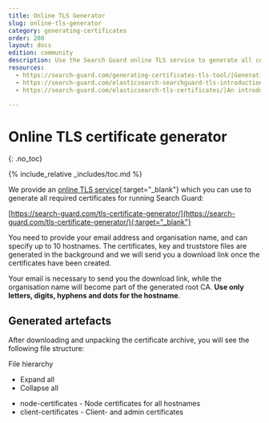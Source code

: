 ```yaml
---
title: Online TLS Generator
slug: online-tls-generator
category: generating-certificates
order: 200
layout: docs
edition: community
description: Use the Search Guard online TLS service to generate all certificates required to run Search Guard. 
resources:
  - https://search-guard.com/generating-certificates-tls-tool/|Generating production-ready certificates with the TLS tool (blog post)
  - https://search-guard.com/elasticsearch-searchguard-tls-introduction/|An introduction to TLS (blog post)
  - https://search-guard.com/elasticsearch-tls-certificates/|An introduction to TLS certificates (blog post)

---
```

<!---
Copyright 2017 floragunn GmbH
-->

# Online TLS certificate generator
{: .no_toc}

{% include_relative _includes/toc.md %}

We provide an [online TLS service](https://search-guard.com/tls-certificate-generator/){:target="_blank"} which you can use to generate all required certificates for running Search Guard: 

[https://search-guard.com/tls-certificate-generator/](https://search-guard.com/tls-certificate-generator/){:target="_blank"}

You need to provide your email address and organisation name, and can specify up to 10 hostnames. The certificates, key and truststore files are generated in the background and we will send you a download link once the certificates have been created.

Your email is necessary to send you the download link, while the organisation name will become part of the generated root CA. **Use only letters, digits, hyphens and dots for the hostname**.

## Generated artefacts

After downloading and unpacking the certificate archive, you will see the following file structure:


<div class="file-tree">
	<div class="file-tree-title"> File hierarchy
		<ul class="file-tree-buttons">
			<li class="js-expand">
				<i class="fa fa-plus"></i> Expand all</li>
			<li class="js-collapse">
				<i class="fa fa-minus"></i> Collapse all</li>
		</ul>
	</div>
	<ul class="file-tree-list js-file-tree treeview" data-expanded="">
		<li class="is-folder contains-items">node-certificates -
			<span class="file-tree-description">Node certificates for all hostnames</span>
			<ul style="display: none;">
				<li class="is-file">CN=[hostname]-keystore.jks -
					<span class="file-tree-description">Keystore containing the node certificate for <i>[hostname]</i></span>
				</li>
				<li class="is-file">CN=[hostname]-keystore.p12 -
					<span class="file-tree-description">PKCS#12 containing the node certificate for <i>[hostname]</i></span>
				</li>
				<li class="is-file">CN=[hostname]-signed.pem -
					<span class="file-tree-description">PEM certificate for <i>[hostname]</i>, without root or intermediate CA</span>
				</li>
				<li class="is-file">CN=[hostname].crtfull.pem -
					<span class="file-tree-description">Full certificate chain for  <i>[hostname]</i>, with root and intermediate CA</span>
				</li>
				<li class="is-file">CN=[hostname].key.pem -
					<span class="file-tree-description">Private key for  <i>[hostname]</i></span>
				</li>
			</ul>
		</li>
		<li class="is-folder contains-items">client-certificates -
			<span class="file-tree-description">Client- and admin certificates</span>
			<ul style="display: none;">
				<li class="is-file">CN=sgadmin-keystore.jks
					<span class="file-tree-description">Keystore containing the admin certificate. Can be used with sgadmin.</span>
				</li>
				<li class="is-file">CN=sgadmin-keystore.p12
					<span class="file-tree-description">PKCS#12 containing the admin certificate. Can be used with sgadmin.</span>
				</li>
				<li class="is-file">CN=sgadmin-signed.pem
					<span class="file-tree-description">PEM admin certificate</span>
				</li>
				<li class="is-file">CN=sgadmin.crtfull.pem
					<span class="file-tree-description">PEM admin certificate including the root and intermediate CA. Can be used with sgadmin.</span>
				</li>
				<li class="is-file">CN=sgadmin.key.pem
					<span class="file-tree-description">Private key for the admin certificate. Can be used with sgadmin.</span>
				</li>
				<li class="is-file">CN=sgadmin.csr
					<span class="file-tree-description">The CSR used to create the  admin certificate</span>
				</li>
				<li class="is-file">CN=demouser-keystore.jks
					<span class="file-tree-description">Keystore containing a client certificate. Can be used for TLS client authentication or for Transport Clients.</span>
				</li>
				<li class="is-file">CN=demouser-keystore.p12
					<span class="file-tree-description">PKCS#12 containing a client certificate. Can be used for TLS client authentication or for Transport Clients.</span>
				</li>
				<li class="is-file">CN=demouser-signed.pem
					<span class="file-tree-description">PEM client certificate</span>
				</li>
				<li class="is-file">CN=demouser.crtfull.pem
					<span class="file-tree-description">PEM client certificate including the root and intermediate CA. Can be used for TLS client authentication or for Transport Clients.</span>
				</li>
				<li class="is-file">CN=demouser.key.pem
					<span class="file-tree-description">Private key for the client certificate. Can be used for TLS client authentication or for Transport Clients.</span>
				</li>
				<li class="is-file">CN=demouser.csr
					<span class="file-tree-description">The CSR used to create the  client certificate</span>
				</li>

			</ul>
		</li>
		<li class="is-folder contains-items">root-ca -
			<span class="file-tree-description">The root CA used for creating the signing certificates</span>
			<ul style="display: none;">
				<li class="is-file">root-ca.crt -
					<span class="file-tree-description">Root CA in CRT format</span>
				</li>
				<li class="is-file">root-ca.pem -
					<span class="file-tree-description">Root CA in PEM format</span>
				</li>
				<li class="is-file">root-ca.key -
					<span class="file-tree-description">Private key of the root CA</span>
				</li>
			</ul>
		</li>
		<li class="is-folder contains-items">signing-ca -
			<span class="file-tree-description">The signing CA used for creating and signing the node certificates</span>
			<ul style="display: none;">
				<li class="is-file">signing-ca.crt -
					<span class="file-tree-description">Signing CA in CRT format</span>
				</li>
				<li class="is-file">signing-ca.pem -
					<span class="file-tree-description">Signing CA in PEM format</span>
				</li>
				<li class="is-file">root-ca.key -
					<span class="file-tree-description">Private key of the signing CA</span>
				</li>
			</ul>

		</li>

		<li class="is-file">truststore.jks -
			<span class="file-tree-description">Truststore containing the root CA</span>
		</li>
		<li class="is-file">truststore.p12 -
			<span class="file-tree-description">PKCS#12 containing the root CA</span>
		</li>
		<li class="is-file">root-ca.pem -
			<span class="file-tree-description">PEM containing the root certificate</span>
		</li>
		<li class="is-file">chain-ca.pem -
			<span class="file-tree-description">PEM containing the root and the intermediate certificate</span>
		</li>
		<li class="is-file">README.txt -
			<span class="file-tree-description">Installation instructions. You can find all auto-generated passwords here.</span>
		</li>
	</ul>	
</div>